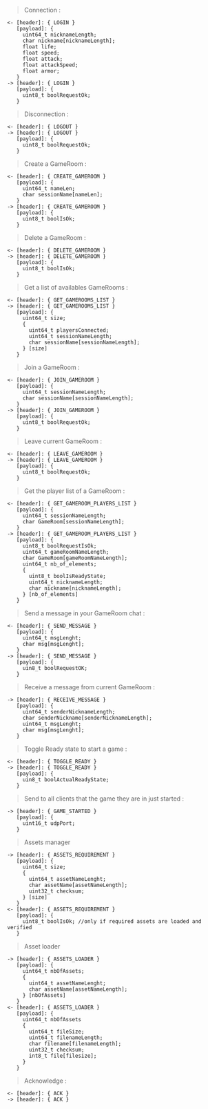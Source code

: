 >Connection :
```
<- [header]: { LOGIN }
   [payload]: {
     uint64_t nicknameLength;
     char nickname[nicknameLength];
	 float life;
	 float speed;
	 float attack;
	 float attackSpeed;
	 float armor;
   }
-> [header]: { LOGIN }
   [payload]: {
     uint8_t boolRequestOk;
   }
```
>Disconnection :
```
<- [header]: { LOGOUT }
-> [header]: { LOGOUT }
   [payload]: {
     uint8_t boolRequestOk;
   }
```
>Create a GameRoom :
```
<- [header]: { CREATE_GAMEROOM }
   [payload]: {
     uint64_t nameLen;
     char sessionName[nameLen];
   }
-> [header]: { CREATE_GAMEROOM }
   [payload]: {
     uint8_t boolIsOk;
   }
```
>Delete a GameRoom :
```
<- [header]: { DELETE_GAMEROOM }
-> [header]: { DELETE_GAMEROOM }
   [payload]: {
     uint8_t boolIsOk;
   }
```
>Get a list of availables GameRooms :
```
<- [header]: { GET_GAMEROOMS_LIST }
-> [header]: { GET_GAMEROOMS_LIST }
   [payload]: {
     uint64_t size;
     {
       uint64_t playersConnected;
       uint64_t sessionNameLength;
       char sessionName[sessionNameLength];
     } [size]
   }
```
>Join a GameRoom :
```
<- [header]: { JOIN_GAMEROOM }
   [payload]: {
     uint64_t sessionNameLength;
     char sessionName[sessionNameLength];
   }
-> [header]: { JOIN_GAMEROOM }
   [payload]: {
     uint8_t boolRequestOk;
   }
```
>Leave current GameRoom :
```
<- [header]: { LEAVE_GAMEROOM }
-> [header]: { LEAVE_GAMEROOM }
   [payload]: {
     uint8_t boolRequestOk;
   }
```
>Get the player list of a GameRoom :
```
<- [header]: { GET_GAMEROOM_PLAYERS_LIST }
   [payload]: {
     uint64_t sessionNameLength;
     char GameRoom[sessionNameLength];
   }
-> [header]: { GET_GAMEROOM_PLAYERS_LIST }
   [payload]: {
     uint8_t boolRequestIsOk;
	 uint64_t gameRoomNameLength;
	 char GameRoom[gameRoomNameLength];
     uint64_t nb_of_elements;
     {
       uint8_t boolIsReadyState;
       uint64_t nicknameLength;
       char nickname[nicknameLength];
     } [nb_of_elements]
   }
```
>Send a message in your GameRoom chat :
```
<- [header]: { SEND_MESSAGE }
   [payload]: {
     uint64_t msgLenght;
     char msg[msgLenght];
   }
-> [header]: { SEND_MESSAGE }
   [payload]: {
     uin8_t boolRequestOK;
   }
```
>Receive a message from current GameRoom :
```
-> [header]: { RECEIVE_MESSAGE }
   [payload]: {
     uint64_t senderNicknameLength;
     char senderNickname[senderNicknameLength];
     uint64_t msgLenght;
     char msg[msgLenght];
   }
```
>Toggle Ready state to start a game :
```
<- [header]: { TOGGLE_READY }
-> [header]: { TOGGLE_READY }
   [payload]: {
     uin8_t boolActualReadyState;
   }
```
>Send to all clients that the game they are in just started :
```
-> [header]: { GAME_STARTED }
   [payload]: {
     uint16_t udpPort;
   }
```
>Assets manager
```
-> [header]: { ASSETS_REQUIREMENT }
   [payload]: {
     uint64_t size;
     {
       uint64_t assetNameLenght;
       char assetName[assetNameLength];
       uint32_t checksum;
     } [size]
   }
<- [header]: { ASSETS_REQUIREMENT }
   [payload]: {
     uint8_t boolIsOk; //only if required assets are loaded and verified
   }
```
>Asset loader
```
-> [header]: { ASSETS_LOADER }
   [payload]: {
     uint64_t nbOfAssets;
     {
       uint64_t assetNameLenght;
       char assetName[assetNameLength];
     } [nbOfAssets]
   }
<- [header]: { ASSETS_LOADER }
   [payload]: {
     uint64_t nbOfAssets
     {
       uint64_t fileSize;
       uint64_t filenameLength;
       char filename[filenameLength];
       uint32_t checksum;
       int8_t file[filesize];
     }
   }
```
>Acknowledge :
```
<- [header]: { ACK }
-> [header]: { ACK }
```